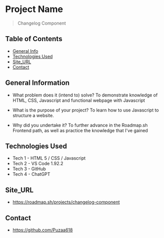 # Project Name
> Changelog Component

## Table of Contents
* [General Info](#general-information)
* [Technologies Used](#technologies-used)
* [Site_URL](#site_url)
* [Contact](#contact)

## General Information
- What problem does it (intend to) solve? To demonstrate knowledge of HTML, CSS, Javascript and functional webpage with Javascript

- What is the purpose of your project? To learn how to use Javascript to structure a website.

- Why did you undertake it? To further advance in the Roadmap.sh Frontend path, as well as practice the knowledge that I've gained

## Technologies Used
- Tech 1 - HTML 5 / CSS / Javascript
- Tech 2 - VS Code 1.92.2
- Tech 3 - GitHub
- Tech 4 - ChatGPT

## Site_URL
- https://roadmap.sh/projects/changelog-component

## Contact
- https://github.com/Puzaa618
